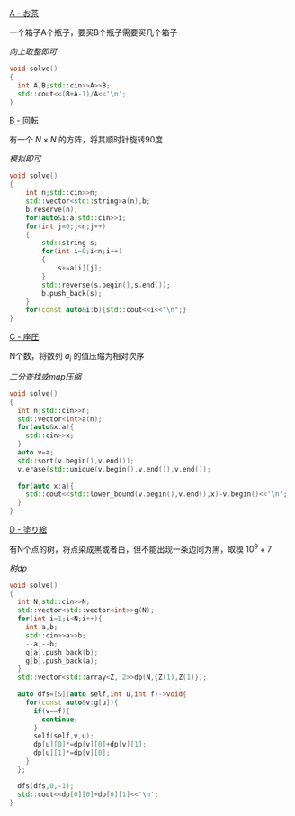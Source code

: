 [A - お茶](https://atcoder.jp/contests/abc036/tasks/abc036_a)

一个箱子A个瓶子，要买B个瓶子需要买几个箱子  

*向上取整即可*

```cpp
void solve()
{
  int A,B;std::cin>>A>>B;
  std::cout<<(B+A-1)/A<<'\n';
}
```

[B - 回転](https://atcoder.jp/contests/abc036/tasks/abc036_b)

有一个 $N \times N$ 的方阵，将其顺时针旋转90度  

*模拟即可*

```cpp
void solve()
{
	int n;std::cin>>n;
	std::vector<std::string>a(n),b;
	b.reserve(n);
	for(auto&i:a)std::cin>>i;
	for(int j=0;j<n;j++)
	{
		std::string s;
		for(int i=0;i<n;i++)
		{
			s+=a[i][j];
		}
		std::reverse(s.begin(),s.end());
		b.push_back(s);
	}
	for(const auto&i:b){std::cout<<i<<"\n";}
}
```

[C - 座圧](https://atcoder.jp/contests/abc036/tasks/abc036_c)

N个数，将数列 $a_i$ 的值压缩为相对次序  

*二分查找或map压缩*

```cpp
void solve()
{
  int n;std::cin>>n;
  std::vector<int>a(n);
  for(auto&x:a){
    std::cin>>x;
  }
  auto v=a;
  std::sort(v.begin(),v.end());
  v.erase(std::unique(v.begin(),v.end()),v.end());
  
  for(auto x:a){
    std::cout<<std::lower_bound(v.begin(),v.end(),x)-v.begin()<<'\n';
  }
}

```

[D - 塗り絵](https://atcoder.jp/contests/abc036/tasks/abc036_d)

有N个点的树，将点染成黑或者白，但不能出现一条边同为黑，取模 $10^9+7$  

*树dp*

```cpp
void solve()
{
  int N;std::cin>>N;
  std::vector<std::vector<int>>g(N);
  for(int i=1;i<N;i++){
    int a,b;
    std::cin>>a>>b;
    --a,--b;
    g[a].push_back(b);
    g[b].push_back(a);
  }
  std::vector<std::array<Z, 2>>dp(N,{Z(1),Z(1)});
  
  auto dfs=[&](auto self,int u,int f)->void{
    for(const auto&v:g[u]){
      if(v==f){
        continue;
      }
      self(self,v,u);
      dp[u][0]*=dp[v][0]+dp[v][1];
      dp[u][1]*=dp[v][0];
    }
  };

  dfs(dfs,0,-1);
  std::cout<<dp[0][0]+dp[0][1]<<'\n';
}

```


